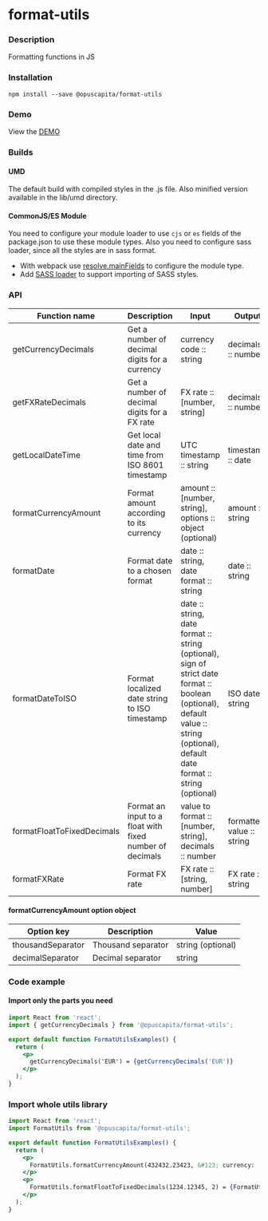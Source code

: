 # format-utils

### Description
Formatting functions in JS

### Installation
```
npm install --save @opuscapita/format-utils
```

### Demo
View the [DEMO](https://opuscapita.github.io/format-utils)

### Builds
#### UMD
The default build with compiled styles in the .js file. Also minified version available in the lib/umd directory.
#### CommonJS/ES Module
You need to configure your module loader to use `cjs` or `es` fields of the package.json to use these module types.
Also you need to configure sass loader, since all the styles are in sass format.
* With webpack use [resolve.mainFields](https://webpack.js.org/configuration/resolve/#resolve-mainfields) to configure the module type.
* Add [SASS loader](https://github.com/webpack-contrib/sass-loader) to support importing of SASS styles.

### API
| Function name            | Description                                     | Input                                   | Output             | 
| ------------------------ | ----------------------------------------------- | ----------------------------------------| ------------------ |
| getCurrencyDecimals      | Get a number of decimal digits for a currency   | currency code :: string                 | decimals :: number |
| getFXRateDecimals        | Get a number of decimal digits for a FX rate    | FX rate :: [number, string]             | decimals :: number |
| getLocalDateTime         | Get local date and time from ISO 8601 timestamp | UTC timestamp :: string                 | timestamp :: date  |
| formatCurrencyAmount     | Format amount according to its currency         | amount :: [number, string], options :: object (optional) | amount :: string |
| formatDate               | Format date to a chosen format                  | date :: string, date format :: string   | date :: string     |
| formatDateToISO          | Format localized date string to ISO timestamp   | date :: string, date format :: string (optional), sign of strict date format :: boolean (optional), default value :: string (optional), default date format :: string (optional) | ISO date :: string |
| formatFloatToFixedDecimals | Format an input to a float with fixed number of decimals | value to format :: [number, string], decimals :: number | formatted value :: string |
| formatFXRate             | Format FX rate                                  | FX rate :: [string, number]             | FX rate :: string  |

#### formatCurrencyAmount option object
| Option key          | Description          | Value             |
| ------------------- | -------------------- | ----------------- |
| thousandSeparator   | Thousand separator   | string (optional) |
| decimalSeparator    | Decimal separator    | string            |

### Code example
#### Import only the parts you need
```jsx
import React from 'react';
import { getCurrencyDecimals } from '@opuscapita/format-utils';

export default function FormatUtilsExamples() {
  return (
    <p>
      getCurrencyDecimals('EUR') = {getCurrencyDecimals('EUR')}
    </p>
  );
}
```

### Import whole utils library
```jsx
import React from 'react';
import FormatUtils from '@opuscapita/format-utils';

export default function FormatUtilsExamples() {
  return (
    <p>
      FormatUtils.formatCurrencyAmount(432432.23423, &#123; currency: 'EUR' &#125;) = {FormatUtils.formatCurrencyAmount(432432.23423, { currency: 'EUR' })}
    </p>
    <p>
      FormatUtils.formatFloatToFixedDecimals(1234.12345, 2) = {FormatUtils.formatFloatToFixedDecimals(1234.12345, 2)}
    </p>
  );
}
```